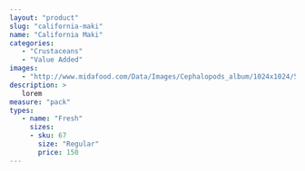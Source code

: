 ```yaml
---
layout: "product"
slug: "california-maki"
name: "California Maki"
categories:
   - "Crustaceans"
   - "Value Added"
images:
   - "http://www.midafood.com/Data/Images/Cephalopods_album/1024x1024/54acdb77e60ec196.jpg"
description: >
   lorem
measure: "pack"
types: 
   - name: "Fresh"
     sizes: 
     - sku: 67
       size: "Regular"
       price: 150
---
```

